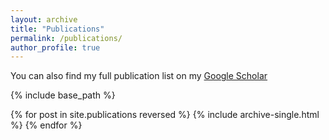 ```yaml
---
layout: archive
title: "Publications"
permalink: /publications/
author_profile: true
---
```



You can also find my full publication list on my [Google Scholar](https://scholar.google.com/citations?user=WKfT0REAAAAJ&hl=en)


{% include base_path %}

{% for post in site.publications reversed %}
  {% include archive-single.html %}
{% endfor %}
